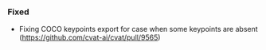 ### Fixed

- Fixing COCO keypoints export for case when some keypoints are absent
  (<https://github.com/cvat-ai/cvat/pull/9565>)
